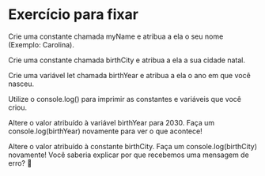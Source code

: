 # Exercício para fixar 

Crie uma constante chamada myName e atribua a ela o seu nome (Exemplo: Carolina).

Crie uma constante chamada birthCity e atribua a ela a sua cidade natal.

Crie uma variável let chamada birthYear e atribua a ela o ano em que você nasceu.

Utilize o console.log() para imprimir as constantes e variáveis que você criou.

Altere o valor atribuído à variável birthYear para 2030. Faça um console.log(birthYear) novamente para ver o que acontece!

Altere o valor atribuído à constante birthCity. Faça um console.log(birthCity) novamente! Você saberia explicar por que recebemos uma mensagem de erro? 🤔
